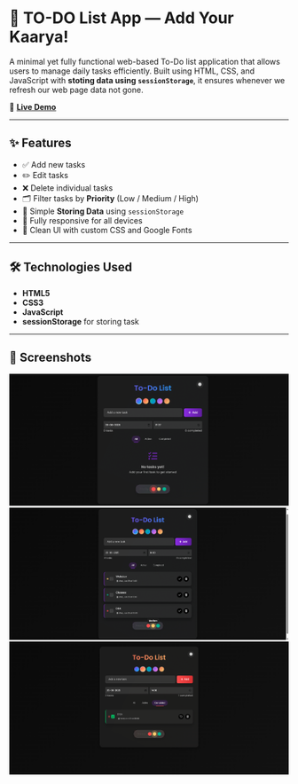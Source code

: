 # 📝 TO-DO List App — Add Your Kaarya!

A minimal yet fully functional web-based To-Do list application that allows users to manage daily tasks efficiently. Built using HTML, CSS, and JavaScript with **stoting data using `sessionStorage`**, it ensures whenever we refresh our web page data not gone.

🚀 **[Live Demo](https://add-your-kaarya.netlify.app/)**

---

## ✨ Features

- ✅ Add new tasks
- ✏️ Edit tasks
- ❌ Delete individual tasks
- 🗂️ Filter tasks by **Priority** (Low / Medium / High)
- 👤 Simple **Storing Data** using `sessionStorage`
- 📱 Fully responsive for all devices
- 🌈 Clean UI with custom CSS and Google Fonts

---
## 🛠️ Technologies Used

- **HTML5**
- **CSS3**
- **JavaScript**
- **sessionStorage** for storing task

---
## 📸 Screenshots
![ScreenShots](https://github.com/SnehaYadavWorld11/TO-DO-List-App/blob/44f7cf81fade46a596a4162233d32ed058881dad/media/Screenshot%202025-06-25%20172755.png) 
![Screenshot](https://github.com/SnehaYadavWorld11/TO-DO-List-App/blob/44f7cf81fade46a596a4162233d32ed058881dad/media/Screenshot%202025-06-25%20173230.png) 
![Screenshot](https://github.com/SnehaYadavWorld11/TO-DO-List-App/blob/44f7cf81fade46a596a4162233d32ed058881dad/media/Screenshot%202025-06-25%20173504.png) 










